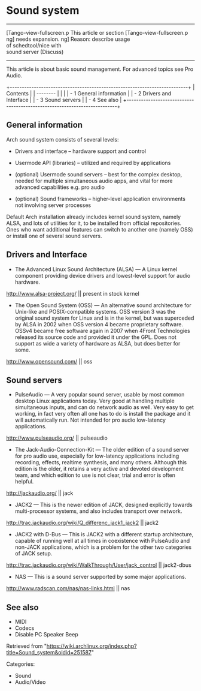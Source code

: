 Sound system
============

  ------------------------ ------------------------ ------------------------
  [Tango-view-fullscreen.p This article or section  [Tango-view-fullscreen.p
  ng]                      needs expansion.         ng]
                           Reason: describe usage   
                           of schedtool/nice with   
                           sound server (Discuss)   
  ------------------------ ------------------------ ------------------------

This article is about basic sound management. For advanced topics see
Pro Audio.

+--------------------------------------------------------------------------+
| Contents                                                                 |
| --------                                                                 |
|                                                                          |
| -   1 General information                                                |
| -   2 Drivers and Interface                                              |
| -   3 Sound servers                                                      |
| -   4 See also                                                           |
+--------------------------------------------------------------------------+

General information
-------------------

Arch sound system consists of several levels:

-   Drivers and interface – hardware support and control

-   Usermode API (libraries) – utilized and required by applications

-   (optional) Usermode sound servers – best for the complex desktop,
    needed for multiple simultaneous audio apps, and vital for more
    advanced capabilities e.g. pro audio

-   (optional) Sound frameworks – higher-level application environments
    not involving server processes

Default Arch installation already includes kernel sound system, namely
ALSA, and lots of utilities for it, to be installed from official
repositories. Ones who want additional features can switch to another
one (namely OSS) or install one of several sound servers.

Drivers and Interface
---------------------

-   The Advanced Linux Sound Architecture (ALSA) — A Linux kernel
    component providing device drivers and lowest-level support for
    audio hardware.

http://www.alsa-project.org/ || present in stock kernel

-   The Open Sound System (OSS) — An alternative sound architecture for
    Unix-like and POSIX-compatible systems. OSS version 3 was the
    original sound system for Linux and is in the kernel, but was
    superceded by ALSA in 2002 when OSS version 4 became proprietary
    software. OSSv4 became free software again in 2007 when 4Front
    Technologies released its source code and provided it under the GPL.
    Does not support as wide a variety of hardware as ALSA, but does
    better for some.

http://www.opensound.com/ || oss

Sound servers
-------------

-   PulseAudio — A very popular sound server, usable by most common
    desktop Linux applications today. Very good at handling multiple
    simultaneous inputs, and can do network audio as well. Very easy to
    get working, in fact very often all one has to do is install the
    package and it will automatically run. Not intended for pro audio
    low-latency applications.

http://www.pulseaudio.org/ || pulseaudio

-   The Jack-Audio-Connection-Kit — The older edition of a sound server
    for pro audio use, especially for low-latency applications including
    recording, effects, realtime synthesis, and many others. Although
    this edition is the older, it retains a very active and devoted
    development team, and which edition to use is not clear, trial and
    error is often helpful.

http://jackaudio.org/ || jack

-   JACK2 — This is the newer edition of JACK, designed explicitly
    towards multi-processor systems, and also includes transport over
    network.

http://trac.jackaudio.org/wiki/Q_differenc_jack1_jack2 || jack2

-   JACK2 with D-Bus — This is JACK2 with a different startup
    architecture, capable of running well at all times in coexistence
    with PulseAudio and non-JACK applications, which is a problem for
    the other two categories of JACK setup.

http://trac.jackaudio.org/wiki/WalkThrough/User/jack_control ||
jack2-dbus

-   NAS — This is a sound server supported by some major applications.

http://www.radscan.com/nas/nas-links.html || nas

See also
--------

-   MIDI
-   Codecs
-   Disable PC Speaker Beep

Retrieved from
"https://wiki.archlinux.org/index.php?title=Sound_system&oldid=251587"

Categories:

-   Sound
-   Audio/Video
